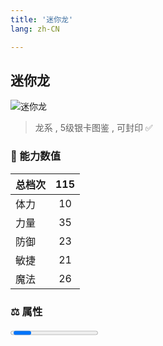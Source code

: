 ```yaml
---
title: '迷你龙'
lang: zh-CN

---
```


<RouterBack />

## 迷你龙

![迷你龙](https://user-images.githubusercontent.com/78347270/115959095-59a14600-a545-11eb-89ac-c2871109d77d.gif) 

> 龙系 , 5级银卡图鉴<Card :type="1" /> , 可封印 ✅


### 💪 能力数值

| 总档次       | 115            |
| :----------- |:-------------:|
| 体力      | 10   <Stars :number="1" />  |
| 力量      | 35   <Stars :number="3.5" />  |
| 防御      | 23   <Stars :number="2.5" />  | 
| 敏捷      | 21  <Stars :number="2" />  | 
| 魔法      | 26  <Stars :number="2.5" />   | 


### ⚖️ 属性


<Progress earth :number="5" />

<Progress water :number="5" />

<Progress fire :number="0" />

<Progress wind :number="0" />

### ✨ 技能栏 <Strong>7个</Strong>

- 攻击
- 防御

### 👶 1级出现点

- 无











